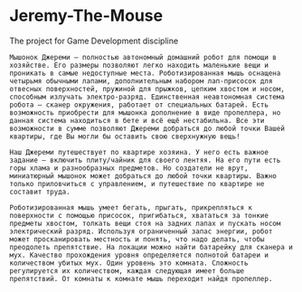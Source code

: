 # Jeremy-The-Mouse
The project for Game Development discipline

	Мышонок Джереми – полностью автономный домашний робот для помощи в хозяйстве. Его размеры позволяют легко находить маленькие вещи и проникать в самые недоступные места. Роботизированная мышь оснащена четырьмя обычными лапами, дополнительным набором лап-присосок для отвесных поверхностей, пружиной для прыжков, цепким хвостом и носом, способным излучать электро-разряд. Единственная неавтономная система робота – сканер окружения, работает от специальных батарей. Есть возможность приобрести для мышонка дополнение в виде пропеллера, но данная система находиться в бете и всё ещё нестабильна. Все эти возможности в сумме позволяют Джереми добраться до любой точки Вашей квартиры, где Вы могли бы оставить свою сверхнужную вещь!
	
	Наш Джереми путешествует по квартире хозяина. У него есть важное задание – включить плиту/чайник для своего лентяя. На его пути есть горы хлама и разнообразных предметов. Но создатели не врут, миниатюрный мышонок может добраться до любой точки квартиры. Важно только приловчиться с управлением, и путешествие по квартире не составит труда. 
	
	Роботизированная мышь умеет бегать, прыгать, прикрепляться к поверхности с помощью присосок, пригибаться, хвататься за тонкие предметы хвостом, толкать вещи стоя на задних лапах и пускать носом электрический разряд. Используя ограниченный запас энергии, робот может просканировать местность и понять, что надо делать, чтобы преодолеть препятствие. На локации можно найти батарейку для сканера и мух. Качество прохождения уровня определяется полнотой батареи и количеством убитых мух. Один уровень это комната. Сложность регулируется их количеством, каждая следующая имеет больше препятствий. От комнаты к комнате мышь переходит найдя пропеллер.

